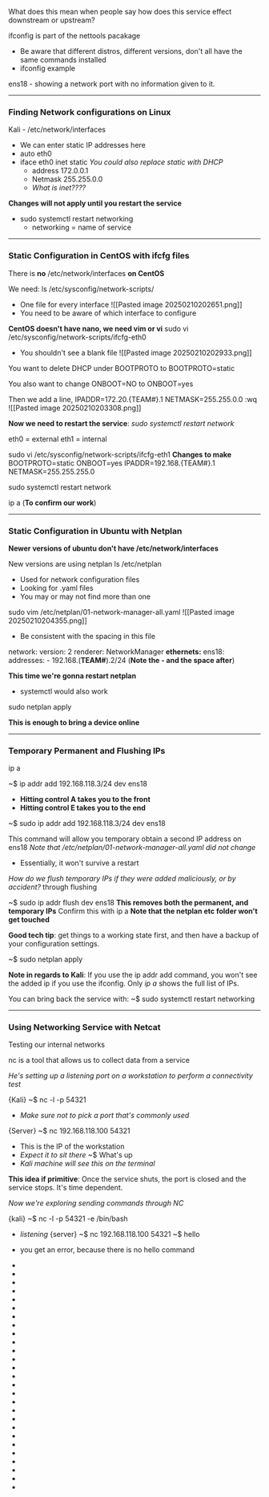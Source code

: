 What does this mean when people say how does this service effect downstream or upstream?

ifconfig is part of the nettools pacakage
- Be aware that different distros, different versions, don't all have the same commands installed
- ifconfig example

ens18 - showing a network port with no information given to it.

---

### Finding Network configurations on Linux

Kali - /etc/network/interfaces
- We can enter static IP addresses here
- auto eth0
- iface eth0 inet static  *You could also replace static with DHCP*
	- address 172.0.0.1
	- Netmask 255.255.0.0
	- *What is inet????*

**Changes will not apply until you restart the service**
- sudo systemctl restart networking 
	- networking = name of service


---
### Static Configuration in CentOS with ifcfg files

There is **no** /etc/network/interfaces **on CentOS**

We need: ls /etc/sysconfig/network-scripts/
- One file for every interface
![[Pasted image 20250210202651.png]]
- You need to be aware of which interface to configure

**CentOS doesn't have nano, we need vim or vi**
sudo vi /etc/sysconfig/network-scripts/ifcfg-eth0
- You shouldn't see a blank file
![[Pasted image 20250210202933.png]]

You want to delete DHCP under BOOTPROTO to BOOTPROTO=static

You also want to change ONBOOT=NO to ONBOOT=yes

Then we add a line, IPADDR=172.20.{TEAM#}.1
NETMASK=255.255.0.0
:wq
![[Pasted image 20250210203308.png]]

**Now we need to restart the service**: *sudo systemctl restart network*

eth0 = external
eth1 = internal

sudo vi /etc/sysconfig/network-scripts/ifcfg-eth1
**Changes to make**
BOOTPROTO=static
ONBOOT=yes
IPADDR=192.168.{TEAM#}.1
NETMASK=255.255.255.0

sudo systemctl restart network

ip a (**To confirm our work**)

---
### Static Configuration in Ubuntu with Netplan

**Newer versions of ubuntu don't have /etc/network/interfaces**

New versions are using netplan
ls /etc/netplan
- Used for network configuration files
- Looking for .yaml files
- You may or may not find more than one

sudo vim /etc/netplan/01-network-manager-all.yaml
![[Pasted image 20250210204355.png]]
- Be consistent with the spacing in this file

network:
	version: 2
	renderer: NetworkManager
	**ethernets:**
		ens18: 
		addresses:
			- 192.168.(**TEAM#**).2/24   (**Note the - and the space after**)

**This time we're gonna restart netplan**
- systemctl would also work

sudo netplan apply

**This is enough to bring a device online**

---
### Temporary Permanent and Flushing IPs
ip a

~$ ip addr add 192.168.118.3/24 dev ens18 
- **Hitting control A takes you to the front**
- **Hitting control E takes you to the end**

~$ sudo ip addr add 192.168.118.3/24 dev ens18

This command will allow you temporary obtain a second IP address on ens18 
*Note that /etc/netplan/01-network-manager-all.yaml did not change*
- Essentially, it won't survive a restart

*How do we flush temporary IPs if they were added maliciously, or by accident?* through flushing

~$ sudo ip addr flush dev ens18
**This removes both the permanent, and temporary IPs**
Confirm this with ip a
**Note that the netplan etc folder won't get touched**

**Good tech tip**: get things to a working state first, and then have a backup of your configuration settings. 

~$ sudo netplan apply

**Note in regards to Kali**: If you use the ip addr add command, you won't see the added ip if you use the ifconfig. Only *ip a* shows the full list of IPs.  

You can bring back the service with:
~$ sudo systemctl restart networking

---
### Using Networking Service with Netcat

Testing our internal networks

nc is a tool that allows us to collect data from a service

*He's setting up a listening port on a workstation to perform a connectivity test*

{Kali} ~$ nc -l -p 54321
- *Make sure not to pick a port that's commonly used*

{Server} ~$ nc 192.168.118.100 54321
- This is the IP of the workstation
- *Expect it to sit there*
~$ What's up
- *Kali machine will see this on the terminal*

**This idea if primitive**:  Once the service shuts, the port is closed and the service stops. It's time dependent. 

*Now we're exploring sending commands through NC*

{kali} ~$ nc -l -p 54321 -e /bin/bash 
- *listening*
{server} ~$ nc 192.168.118.100 54321
~$ hello
- you get an error, because there is no hello command


-
-
-
-
-
-
-
-
-
-
-
-
-
-
-
-
-
-
-
-
-
-
-
-
-
-
-